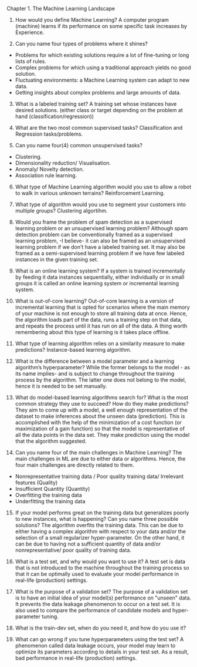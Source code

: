 Chapter 1. The Machine Learning Landscape

1. How would you define Machine Learning?
  A computer program (machine) learns if its performance on some specific task increases by Experience.

2. Can you name four types of problems where it shines?
  - Problems for which existing solutions require a lot of fine-tuning or long lists of rules.
  - Complex problems for which using a traditional approach yields no good solution.
  - Fluctuating environments: a Machine Learning system can adapt to new data.
  - Getting insights about complex problems and large amounts of data.

3. What is a labeled training set?
   A training set whose instances have desired solutions. (either class or target depending on the problem at hand (classification/regression))

4. What are the two most common supervised tasks?
  Classification and Regression tasks/problems.

5. Can you name four(4) common unsupervised tasks?
  - Clustering.
  - Dimensionality reduction/ Visualisation.
  - Anomaly/ Novelty detection.
  - Association rule learning.

6. What type of Machine Learning algorithm would you use to allow a robot to walk in various unknown terrains?
  Reinforcement Learning.

7. What type of algorithm would you use to segment your customers into multiple groups?
  Clustering algortihm.
  
8. Would you frame the problem of spam detection as a supervised learning problem or an unsupervised learning problem?
  Although spam detection problem can be conventionally framed as a supervised learning problem, -I believe- it can also be framed as an unsupervised learning problem 
  if we don't have a labeled training set. It may also be framed as a semi-supervised learning problem if we have few labeled instances in the given training set.

9. What is an online learning system?
  If a system is trained incrementally by feeding it data instances sequentially, either individually or in small groups it is called an online learning system or  incremental learning system.

10. What is out-of-core learning?
    Out-of-core learning is a version of incremental learning that is opted for scenarios where the main memory of your machine is not enough to store all training data at once. Hence, the algorithm loads part of the data, runs a training step on that data, and repeats the process until it has run on all of the data.
A thing worth remembering about this type of learning is it takes place offline.

11. What type of learning algorithm relies on a similarity measure to make predictions?
  Instance-based learning algorithm.

12. What is the difference between a model parameter and a learning algorithm’s hyperparameter?
  While the former belongs to the model - as its name implies- and is subject to change throughout the training process by the algorithm. The latter one does not belong to the model, hence it is needed to be set manually.

13. What do model-based learning algorithms search for? What is the most common strategy they use to succeed? How do they make predictions?
  They aim to come up with a model, a well enough representation of the dataset to make inferences about the unseen data (prediction). This is accomplished with the help of the minimization of a cost function (or maximization of a gain function) so that the model is representative of all the data points in the data set. They make prediction using the model that the algorithm suggested.

14. Can you name four of the main challenges in Machine Learning?
  The main challenges in ML are due to either data or algorithms. Hence, the four main challenges are directly related to them.
  - Nonrepresentative training data / Poor quality training data/ Irrelevant features (Quality)
  - Insufficient Quantity (Quantity)
  - Overfitting the training data
  - Underfitting the training data

15. If your model performs great on the training data but generalizes poorly to new instances, what is happening? Can you name three possible solutions?
    The algorithm overfits the training data. This can be due to either having a complex algorithm with respect to your data and/or the selection of a small regularizer hyper-parameter. On the other hand, it can be due to having not a sufficient quantity of data and/or nonrepresentative/ poor quality of training data.

16. What is a test set, and why would you want to use it?
    A test set is data that is not introduced to the machine throughout the training process so that it can be optimally used to evaluate your model performance in real-life (production) settings.

17. What is the purpose of a validation set?
    The purpose of a validation set is to have an initial idea of your model(s) performance on "unseen" data. It prevents the data leakage phenomenon to occur on a test set. It is also used to compare the performance of candidate models and hyper-parameter tuning.

18. What is the train-dev set, when do you need it, and how do you use it?
   

19. What can go wrong if you tune hyperparameters using the test set?
    A phenomenon called data leakage occurs, your model may learn to optimize its parameters according to details in your test set. As a result, bad performance in real-life (production) settings.


  


  

   
